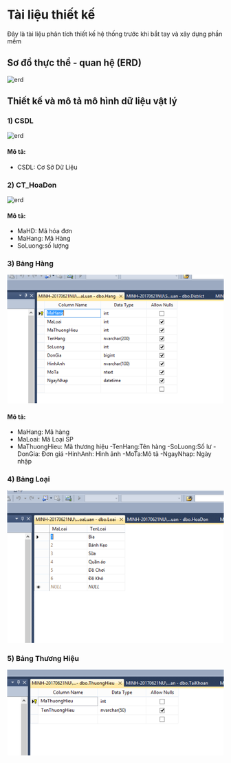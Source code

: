 # Tài liệu thiết kế
Đây là tài liệu phân tích thiết kế hệ thống trước khi bắt tay và xây dựng phần mềm


## Sơ đồ thực thể - quan hệ (ERD)
![erd](https://github.com/goupbaocao4305/trang-web-ban-hang/blob/Th%C3%A1i-Qu%E1%BB%91c-Anh/H%C3%ACnh/CSDL1.png)
## Thiết kế và mô tả mô hình dữ liệu vật lý
### 1) CSDL
![erd](https://github.com/goupbaocao4305/trang-web-ban-hang/blob/Th%C3%A1i-Qu%E1%BB%91c-Anh/H%C3%ACnh/CSDL.png)
#### Mô tả:
- CSDL: Cơ Sở Dữ Liệu

### 2) CT_HoaDon
![erd](https://github.com/goupbaocao4305/trang-web-ban-hang/blob/Th%C3%A1i-Qu%E1%BB%91c-Anh/H%C3%ACnh/CT_HoaDon.png)
#### Mô tả:
- MaHD: Mã hóa đơn
- MaHang: Mã Hàng
- SoLuong:số lượng
### 3) Bảng Hàng
![erd](https://github.com/goupbaocao4305/trang-web-ban-hang/blob/Th%C3%A1i-Qu%E1%BB%91c-Anh/H%C3%ACnh/H%C3%A0ng.png)
#### Mô tả:
- MaHang: Mã hàng
- MaLoai: Mã Loại SP
- MaThuongHieu: Mã thương hiệu
-TenHang:Tên hàng
-SoLuong:Số lư
-DonGia: Đơn giá
-HinhAnh: Hình ảnh
-MoTa:Mô tả
-NgayNhap: Ngày nhập
### 4) Bảng Loại
![erd](https://github.com/goupbaocao4305/trang-web-ban-hang/blob/Th%C3%A1i-Qu%E1%BB%91c-Anh/H%C3%ACnh/Lo%E1%BA%A1i.png)

### 5) Bảng Thương Hiệu
![erd](https://github.com/goupbaocao4305/trang-web-ban-hang/blob/Th%C3%A1i-Qu%E1%BB%91c-Anh/H%C3%ACnh/Th%C6%B0%C6%A1ng%20Hi%E1%BB%87u.png)
